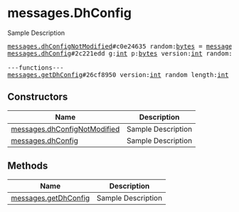 # messages.DhConfig

Sample Description

<pre>
<a href="../constructor/messages.dhConfigNotModified">messages.dhConfigNotModified</a>#c0e24635 random:<a href="../type/bytes.md">bytes</a> = <a href="../type/messages.DhConfig.md">messages.DhConfig</a>;
<a href="../constructor/messages.dhConfig">messages.dhConfig</a>#2c221edd g:<a href="../type/int.md">int</a> p:<a href="../type/bytes.md">bytes</a> version:<a href="../type/int.md">int</a> random:<a href="../type/bytes.md">bytes</a> = <a href="../type/messages.DhConfig.md">messages.DhConfig</a>;

---functions---
<a href="../method/messages.getDhConfig">messages.getDhConfig</a>#26cf8950 version:<a href="../type/int.md">int</a> random_length:<a href="../type/int.md">int</a> = <a href="../type/messages.DhConfig.md">messages.DhConfig</a>;
</pre>

## Constructors

| Name | Description |
|------|-------------|
| [messages.dhConfigNotModified](../constructor/messages.dhConfigNotModified.md) | Sample Description |
| [messages.dhConfig](../constructor/messages.dhConfig.md) | Sample Description |

## Methods

| Name | Description |
|------|-------------|
| [messages.getDhConfig](../method/messages.getDhConfig.md) | Sample Description |
